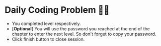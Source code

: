 # Daily Coding Problem 👏🏻

- You completed level respectively.
- [**Optional**] You will use the password you reached at the end of the chapter to enter the next level. So don't forget to copy your password.
- Click finish button to close session.
